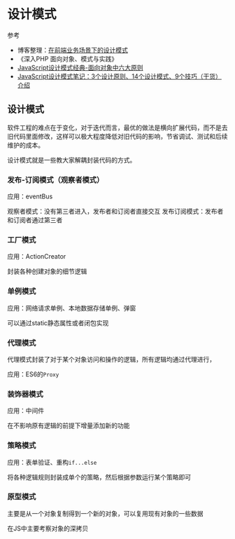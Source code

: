 设计模式
===

参考
* 博客整理：[在前端业务场景下的设计模式](https://www.shymean.com/article/在前端业务场景下的设计模式)
* 《深入PHP 面向对象、模式与实践》
* [JavaScript设计模式经典-面向对象中六大原则](https://mp.weixin.qq.com/s/X2St9iPXPB0hkXsDiulxIQ)
* [JavaScript设计模式笔记：3个设计原则、14个设计模式、9个技巧（干货）介绍](https://juejin.im/post/5dfde295e51d45580359a663#heading-2)


## 设计模式

软件工程的难点在于变化，对于迭代而言，最优的做法是横向扩展代码，而不是去旧代码里面修改，这样可以极大程度降低对旧代码的影响，节省调试、测试和后续维护的成本。

设计模式就是一些教大家解耦封装代码的方式。

### 发布-订阅模式（观察者模式）

应用：eventBus

观察者模式：没有第三者进入，发布者和订阅者直接交互
发布订阅模式：发布者和订阅者通过第三者

### 工厂模式
应用：ActionCreator

封装各种创建对象的细节逻辑

### 单例模式

应用：网络请求单例、本地数据存储单例、弹窗

可以通过static静态属性或者闭包实现

### 代理模式

代理模式封装了对于某个对象访问和操作的逻辑，所有逻辑均通过代理进行，

应用：ES6的`Proxy`

### 装饰器模式

应用：中间件

在不影响原有逻辑的前提下增量添加新的功能

### 策略模式

应用：表单验证、重构`if...else`

将各种逻辑规则封装成单个的策略，然后根据参数运行某个策略即可

### 原型模式

主要是从一个对象复制得到一个新的对象，可以复用现有对象的一些数据

在JS中主要考察对象的深拷贝


